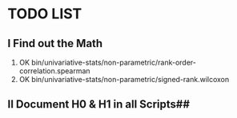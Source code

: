 # TODO LIST # 

## I Find out the Math ##

1. OK bin/univariative-stats/non-parametric/rank-order-correlation.spearman
2. OK bin/univariative-stats/non-parametric/signed-rank.wilcoxon

## II Document H0 & H1 in all Scripts##